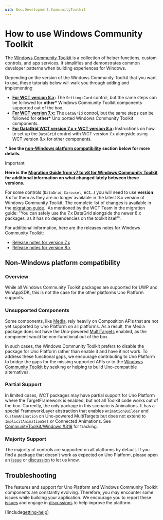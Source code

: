 ```yaml
---
uid: Uno.Development.CommunityToolkit
---
```


# How to use Windows Community Toolkit

The [Windows Community Toolkit](https://learn.microsoft.com/windows/communitytoolkit/) is a collection of helper functions, custom controls, and app services. It simplifies and demonstrates common developer patterns when building experiences for Windows.

Depending on the version of the Windows Community Toolkit that you want to use, these tutorials below will walk you through adding and implementing:

- **[For WCT version 8.x](xref:Uno.Development.CommunityToolkit.v8):** The `SettingsCard` control, but the same steps can be followed for **other\*** Windows Community Toolkit components supported out of the box.
- **[For WCT version 7.x](xref:Uno.Development.CommunityToolkit.v7):** The `DataGrid` control, but the same steps can be followed for **other\*** Uno ported Windows Community Toolkit components.
- **[For DataGrid WCT version 7.x + WCT version 8.x](xref:Uno.Development.CommunityToolkit.DataGridv7Andv8):** Instructions on how to set up the `DataGrid` control with WCT version 7.x alongside using WCT version 8.x for other components.

**\* See the [non-Windows platform compatibility](#non-windows-platform-compatibility) section below for more details.**

> [!IMPORTANT]
> **Here is the [Migration Guide from v7 to v8 for Windows Community Toolkit](https://github.com/CommunityToolkit/Windows/wiki/Migration-Guide-from-v7-to-v8) for additional information on what changed lately between these versions.**
>
> For some controls (`DataGrid`, `Carousel`, ect...) you will need to use **version 7.x** for them as they are no longer available in the latest 8.x version of Windows Community Toolkit. The complete list of changes is available in the [migration guide](https://github.com/CommunityToolkit/Windows/wiki/Migration-Guide-from-v7-to-v8).
> As mentioned by the WCT Team in the migration guide: "You can safely use the 7.x DataGrid alongside the newer 8.x packages, as it has no dependencies on the toolkit itself".
>
> For additional information, here are the releases notes for Windows Community Toolkit:
>
> - [Release notes for version 7.x](https://github.com/CommunityToolkit/WindowsCommunityToolkit/releases)
> - [Release notes for version 8.x](https://github.com/CommunityToolkit/Windows/releases)

## Non-Windows platform compatibility

### Overview

While all Windows Community Toolkit packages are supported for UWP and WinAppSDK, this is not the case for the other platforms Uno Platform supports.

### Unsupported Components

Some components, like [Media](https://github.com/CommunityToolkit/Windows/tree/main/components/Media/src), rely heavily on Composition APIs that are not yet supported by Uno Platform on all platforms. As a result, the Media package does not have the Uno-powered [MultiTargets](https://github.com/CommunityToolkit/Windows/blob/main/components/Media/src/MultiTarget.props) enabled, as the component would be non-functional out of the box.

In such cases, the Windows Community Toolkit prefers to disable the package for Uno Platform rather than enable it and have it not work. To address these functional gaps, we encourage contributing to Uno Platform to bridge the gaps for the missing supported APIs or to the [Windows Community Toolkit](https://github.com/CommunityToolkit/Windows) by seeking or helping to build Uno-compatible alternatives.

### Partial Support

In limited cases, WCT packages may have partial support for Uno Platform where the TargetFramework is enabled, but not all Toolkit code works out of the box. Currently, the only package in this scenario is Animations. It has a special FrameworkLayer abstraction that enables `AnimationBuilder` and `CustomAnimation` on Uno-powered MultiTargets but does not extend to `ImplicitAnimationSet` or Connected Animations.
See [CommunityToolkit/Windows #319](https://github.com/CommunityToolkit/Windows/issues/319) for tracking.

### Majority Support

The majority of controls are supported on all platforms by default.
If you find a package that doesn't work as expected on Uno Platform, please open an [issue](https://github.com/unoplatform/uno/issues/new/choose) or [discussion](https://github.com/unoplatform/uno/discussions) to let us know.

## Troubleshooting

The features and support for Uno Platform and Windows Community Toolkit components are constantly evolving. Therefore, you may encounter some issues while building your application. We encourage you to report these [issues](https://github.com/unoplatform/uno/issues/new/choose) and engage in [discussions](https://github.com/unoplatform/uno/discussions) to help improve the platform.

[!include[getting-help](includes/getting-help.md)]
